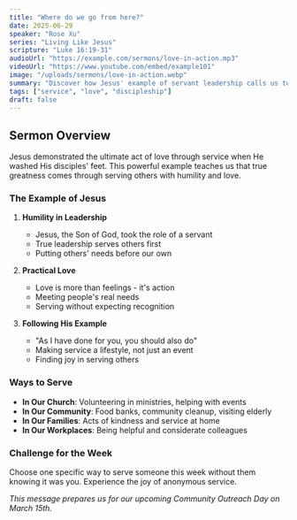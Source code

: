 ```yaml
---
title: "Where do we go from here?"
date: 2025-06-29
speaker: "Rose Xu"
series: "Living Like Jesus"
scripture: "Luke 16:19-31"
audioUrl: "https://example.com/sermons/love-in-action.mp3"
videoUrl: "https://www.youtube.com/embed/example101"
image: "/uploads/sermons/love-in-action.webp"
summary: "Discover how Jesus' example of servant leadership calls us to love others through practical acts of service and sacrifice."
tags: ["service", "love", "discipleship"]
draft: false
---
```


## Sermon Overview

Jesus demonstrated the ultimate act of love through service when He washed His disciples' feet. This powerful example teaches us that true greatness comes through serving others with humility and love.

### The Example of Jesus

1. **Humility in Leadership**
   - Jesus, the Son of God, took the role of a servant
   - True leadership serves others first
   - Putting others' needs before our own

2. **Practical Love**
   - Love is more than feelings - it's action
   - Meeting people's real needs
   - Serving without expecting recognition

3. **Following His Example**
   - "As I have done for you, you should also do"
   - Making service a lifestyle, not just an event
   - Finding joy in serving others

### Ways to Serve

- **In Our Church**: Volunteering in ministries, helping with events
- **In Our Community**: Food banks, community cleanup, visiting elderly
- **In Our Families**: Acts of kindness and service at home
- **In Our Workplaces**: Being helpful and considerate colleagues

### Challenge for the Week

Choose one specific way to serve someone this week without them knowing it was you. Experience the joy of anonymous service.

*This message prepares us for our upcoming Community Outreach Day on March 15th.*